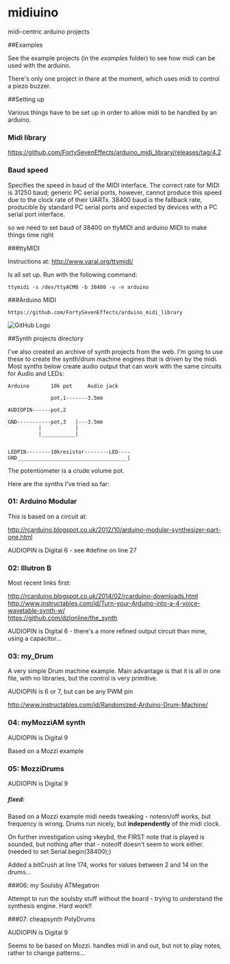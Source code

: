 # midiuino
midi-centric arduino projects

##Examples

See the example projects (in the *examples* folder) to see how midi can be used with the arduino. 

There's only one project in there at the moment, which uses midi to control a piezo buzzer. 



##Setting up

Various things have to be set up in order to allow midi to be handled by an arduino. 

### Midi library

https://github.com/FortySevenEffects/arduino_midi_library/releases/tag/4.2


### Baud speed

Specifies the speed in baud of the MIDI interface. The correct rate for MIDI is 31250 baud; generic PC serial ports, however, cannot produce this speed due to the clock rate of their UARTs. 38400 baud is the fallback rate, producible by standard PC serial ports and expected by devices with a PC serial port interface.

so we need to set baud of 38400 on ttyMIDI and arduino MIDI to make things time right

###ttyMIDI

Instructions at: http://www.varal.org/ttymidi/

Is all set up. Run with the following command:

    ttymidi -s /dev/ttyACM0 -b 38400 -v -n arduino
    
###Arduino MIDI

```https://github.com/FortySevenEffects/arduino_midi_library```


![GitHub Logo](/home/sjh/Arduino/sketch_ttymidi_buzz_tone/midi_piezo_3led_bb.png)


##Synth projects directory

I've also created an archive of synth projects from the web. I'm going to use these to
create the synth/drum machine engines that is driven by the midi. 
Most synths below create audio output that can work with the same circuits for Audio and LEDs:

```
Arduino		  10k pot     Audio jack

              pot,1-------3.5mm

AUDIOPIN------pot,2       

GND-----------pot,3   |---3.5mm
          |           |
          |___________|
          
          
LEDPIN--------10kresistor--------LED----
GND____________________________________|          
```

The potentiometer is a crude volume pot. 

Here are the synths I've tried so far: 

### 01: Arduino Modular

This is based on a circuit at: 

http://rcarduino.blogspot.co.uk/2012/10/arduino-modular-synthesizer-part-one.html

AUDIOPIN is Digital 6 - see #define on line 27


### 02: Illutron B

Most recent links first: 

http://rcarduino.blogspot.co.uk/2014/02/rcarduino-downloads.html  
http://www.instructables.com/id/Turn-your-Arduino-into-a-4-voice-wavetable-synth-w/  
https://github.com/dzlonline/the_synth  

AUDIOPIN is Digital 6 - there's a more refined output circuit than mine, using a capacitor...

### 03: my_Drum

A very simple Drum machine example. Main advantage is that it is all in one file, with no libraries, but the control is very primitive. 

AUDIOPIN is 6 or 7, but can be any PWM pin

http://www.instructables.com/id/Randomized-Arduino-Drum-Machine/  

### 04: myMozziAM synth

AUDIOPIN is Digital 9

Based on a Mozzi example


### 05: MozziDrums

AUDIOPIN is Digital 9

##### fixed:
Based on a Mozzi example midi needs tweaking - noteon/off works, but frequency is wrong. Drums run nicely, but __independently__ of the midi clock.

On further investigation using vkeybd, the FIRST note that is played is sounded, but nothing after that - noteoff doesn't seem to work either. (needed to set 
  Serial.begin(38400);)


Added a bitCrush at line 174, works for values between 2 and 14 on the drums...


###06: my Soulsby ATMegatron

Attempt to run the soulsby stuff without the board - trying to understand the synthesis engine. Hard work!!

###07: cheapsynth PolyDrums 

AUDIOPIN is Digital 9

Seems to be based on Mozzi. handles midi in and out, but not to play notes, rather to change patterns...


		
